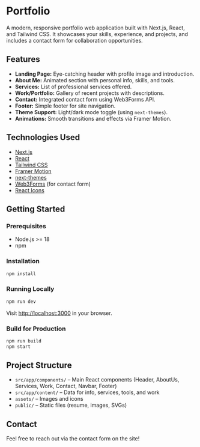 # Portfolio

A modern, responsive portfolio web application built with Next.js, React, and Tailwind CSS. It showcases your skills, experience, and projects, and includes a contact form for collaboration opportunities.

## Features

- **Landing Page:** Eye-catching header with profile image and introduction.
- **About Me:** Animated section with personal info, skills, and tools.
- **Services:** List of professional services offered.
- **Work/Portfolio:** Gallery of recent projects with descriptions.
- **Contact:** Integrated contact form using Web3Forms API.
- **Footer:** Simple footer for site navigation.
- **Theme Support:** Light/dark mode toggle (using `next-themes`).
- **Animations:** Smooth transitions and effects via Framer Motion.

## Technologies Used

- [Next.js](https://nextjs.org/)
- [React](https://react.dev/)
- [Tailwind CSS](https://tailwindcss.com/)
- [Framer Motion](https://www.framer.com/motion/)
- [next-themes](https://github.com/pacocoursey/next-themes)
- [Web3Forms](https://web3forms.com/) (for contact form)
- [React Icons](https://react-icons.github.io/react-icons/)

## Getting Started

### Prerequisites

- Node.js >= 18
- npm

### Installation

```bash
npm install
```

### Running Locally

```bash
npm run dev
```

Visit [http://localhost:3000](http://localhost:3000) in your browser.

### Build for Production

```bash
npm run build
npm start
```

## Project Structure

- `src/app/components/` – Main React components (Header, AboutUs, Services, Work, Contact, Navbar, Footer)
- `src/app/content/` – Data for info, services, tools, and work
- `assets/` – Images and icons
- `public/` – Static files (resume, images, SVGs)

## Contact

Feel free to reach out via the contact form on the site!
